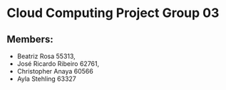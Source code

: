# Cloud Computing Project Group 03
## Members: 
- Beatriz Rosa 55313,
- José Ricardo Ribeiro 62761,
- Christopher Anaya 60566
- Ayla Stehling 63327
